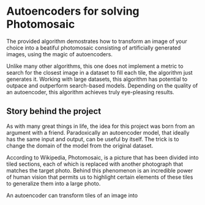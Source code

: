 # Autoencoders for solving Photomosaic

The provided algorithm demostrates how to transform an image of your choice into a beatiful photomosaic consisting of artificially generated images, using the magic of autoencoders. 



Unlike many other algorithms, this one does not implement a metric to search for the closest image in a dataset to fill each tile, the algorithm just generates it. Working with large datasets, this algorithm has potential to outpace and outperform search-based models. Depending on the quality of an autoencoder, this algorithm achieves truly eye-pleasing results.

## Story behind the project

As with many great things in life, the idea for this project was born from an argument with a friend. Paradoxically an autoencoder model, that ideally has the same input and output, can be useful by itself. The trick is to change the domain of the model from the original dataset. 

According to Wikipedia, Photomosaic, is a picture that has been divided into tiled sections, each of which is replaced with another photograph that matches the target photo. Behind this phenomenon is an incredible power of human vision that permits us to highlight certain elements of these tiles to generalize them into a large photo.

An autoencoder can transform tiles of an image into  
